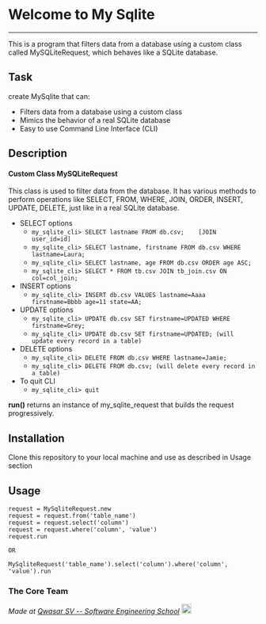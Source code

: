 # Welcome to My Sqlite
***
This is a program that filters data from a database using a custom class called MySQLiteRequest, which behaves like a SQLite database.

## Task
create MySqlite that can:

* Filters data from a database using a custom class
* Mimics the behavior of a real SQLite database
* Easy to use Command Line Interface (CLI)


## Description

#### Custom Class MySQLiteRequest
This class is used to filter data from the database. It has various methods to perform operations like SELECT, FROM, WHERE, JOIN, ORDER, INSERT, UPDATE, DELETE, just like in a real SQLite database. 

* SELECT options
  * `my_sqlite_cli> SELECT lastname FROM db.csv;    [JOIN user_id=id]`
  * `my_sqlite_cli> SELECT lastname, firstname FROM db.csv WHERE lastname=Laura;`
  * `my_sqlite_cli> SELECT lastname, age FROM db.csv ORDER age ASC;`
  * `my_sqlite_cli> SELECT * FROM tb.csv JOIN tb_join.csv ON col=col_join;`
* INSERT options
  * `my_sqlite_cli> INSERT db.csv VALUES lastname=Aaaa firstname=Bbbb age=11 state=AA;`
* UPDATE options
  * `my_sqlite_cli> UPDATE db.csv SET firstname=UPDATED WHERE firstname=Grey;`
  * `my_sqlite_cli> UPDATE db.csv SET firstname=UPDATED; (will update every record in a table)`
* DELETE options
  * `my_sqlite_cli> DELETE FROM db.csv WHERE lastname=Jamie;` 
  * `my_sqlite_cli> DELETE FROM db.csv; (will delete every record in a table)`
* To quit CLI
  * `my_sqlite_cli> quit`

**run()** returns an instance of my_sqlite_request that builds the request progressively.


## Installation
Clone this repository to your local machine and use as described in Usage section

## Usage

```
request = MySqliteRequest.new
request = request.from('table_name')
request = request.select('column')
request = request.where('column', 'value')
request.run

OR

MySqliteRequest('table_name').select('column').where('column', 'value').run
```

### The Core Team


<span><i>Made at <a href='https://qwasar.io'>Qwasar SV -- Software Engineering School</a></i></span>
<span><img alt="Qwasar SV -- Software Engineering School's Logo" src='https://storage.googleapis.com/qwasar-public/qwasar-logo_50x50.png' width='20px'></span>
